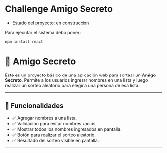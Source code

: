 <h1>Challenge Amigo Secreto</h1>

- Estado del proyecto: en construccion 

Para ejecutar el sistema debo poner;

```npm install react```



# 🎁 Amigo Secreto

Este es un proyecto básico de una aplicación web para sortear un **Amigo Secreto**. Permite a los usuarios ingresar nombres en una lista y luego realizar un sorteo aleatorio para elegir a una persona de esa lista.

---

## 🚀 Funcionalidades

- ✅ Agregar nombres a una lista.
- ✅ Validación para evitar nombres vacíos.
- ✅ Mostrar todos los nombres ingresados en pantalla.
- ✅ Botón para realizar el sorteo aleatorio.
- ✅ Resultado del sorteo visible en pantalla.

---
